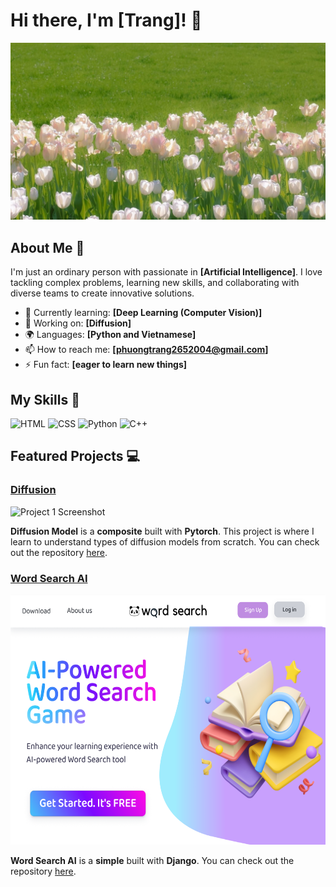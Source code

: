 # Hi there, I'm [Trang]! 👋

![Banner Image](/Images/tulips.jpg)

## About Me 🚀

I'm just an ordinary person with passionate in **[Artificial Intelligence]**. I love tackling complex problems, learning new skills, and collaborating with diverse teams to create innovative solutions.

- 🌱 Currently learning: **[Deep Learning (Computer Vision)]**
- 🔭 Working on: **[Diffusion]**
- 🌍 Languages: **[Python and Vietnamese]**
- 📫 How to reach me: **[phuongtrang2652004@gmail.com]**
- ⚡ Fun fact: **[eager to learn new things]**

## My Skills 🧠

![HTML](https://img.shields.io/badge/-HTML-E34F26?style=flat-square&logo=html5&logoColor=white)
![CSS](https://img.shields.io/badge/-CSS-1572B6?style=flat-square&logo=css3&logoColor=white)
![Python](https://img.shields.io/badge/Python-FFD43B?style=for-the-badge&logo=python&logoColor=blue)
![C++](https://img.shields.io/badge/C%2B%2B-00599C?style=for-the-badge&logo=c%2B%2B&logoColor=white)


<!-- *Replace the above skill badges with your own skills and expertise. To create more badges, use [checkout this repo](https://github.com/alexandresanlim/Badges4-README.md-Profile).* -->

## Featured Projects 💻

### [Diffusion](https://github.com/Page0526/diffusion_model)

![Project 1 Screenshot](/diffusion_model.avif)

**Diffusion Model** is a **composite** built with **Pytorch**. This project is where I learn to understand types of diffusion models from scratch. You can check out the repository [here](https://github.com/Page0526/diffusion_model).

### [Word Search AI](https://github.com/Page0526/word-search-AI)

<img src="/word_search.png" alt="Project 2 Screenshot" width="600" height="400">

**Word Search AI** is a **simple** built with **Django**. You can check out the repository [here](https://github.com/Page0526/word-search-AI).

<!--
## Get in Touch 📬

- **[Personal Website / Blog]**(your_website_or_blog_link)
- **[LinkedIn]**(your_linkedin_profile_link)
- **[Twitter]**(your_twitter_profile_link)
-->


